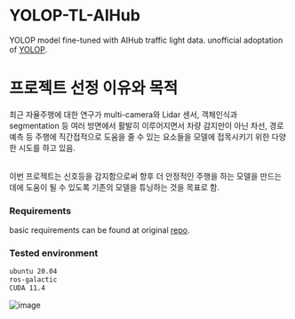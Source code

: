 # YOLOP-TL-AIHub
YOLOP model fine-tuned with AIHub traffic light data.
unofficial adoptation of [YOLOP](https://github.com/hustvl/YOLOP).

# 프로젝트 선정 이유와 목적
최근 자율주행에 대한 연구가 multi-camera와 Lidar 센서, 객체인식과 segmentation 등 여러 방면에서 활발히 이루어지면서 차량 감지만이 아닌 차선, 경로 예측 등 주행에 직간접적으로 도움을 줄 수 있는 요소들을 모델에 접목시키기 위한 다양한 시도를 하고 있음. </br> </br>

이번 프로젝트는 신호등을 감지함으로써 향후 더 안정적인 주행을 하는 모델을 만드는 데에 도움이 될 수 있도록 기존의 모델을 튜닝하는 것을 목표로 함. </br>


### Requirements
basic requirements can be found at original [repo](https://github.com/hustvl/YOLOP).

### Tested environment
```bash
ubuntu 20.04
ros-galactic
CUDA 11.4
```

![image](https://user-images.githubusercontent.com/110019752/205632751-8f5ef416-2055-47ab-b5a2-669bc1b23414.png)
